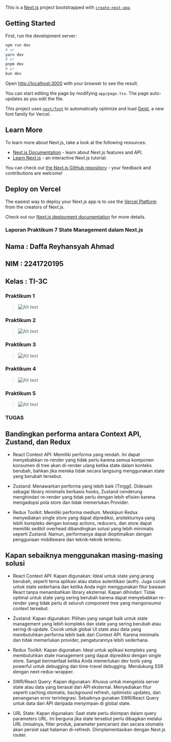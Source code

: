 This is a [Next.js](https://nextjs.org) project bootstrapped with [`create-next-app`](https://nextjs.org/docs/app/api-reference/cli/create-next-app).

## Getting Started

First, run the development server:

```bash
npm run dev
# or
yarn dev
# or
pnpm dev
# or
bun dev
```

Open [http://localhost:3000](http://localhost:3000) with your browser to see the result.

You can start editing the page by modifying `app/page.tsx`. The page auto-updates as you edit the file.

This project uses [`next/font`](https://nextjs.org/docs/app/building-your-application/optimizing/fonts) to automatically optimize and load [Geist](https://vercel.com/font), a new font family for Vercel.

## Learn More

To learn more about Next.js, take a look at the following resources:

- [Next.js Documentation](https://nextjs.org/docs) - learn about Next.js features and API.
- [Learn Next.js](https://nextjs.org/learn) - an interactive Next.js tutorial.

You can check out [the Next.js GitHub repository](https://github.com/vercel/next.js) - your feedback and contributions are welcome!

## Deploy on Vercel

The easiest way to deploy your Next.js app is to use the [Vercel Platform](https://vercel.com/new?utm_medium=default-template&filter=next.js&utm_source=create-next-app&utm_campaign=create-next-app-readme) from the creators of Next.js.

Check out our [Next.js deployment documentation](https://nextjs.org/docs/app/building-your-application/deploying) for more details.

### Laporan Praktikum 7 State Management dalam Next.js

## Nama  : Daffa Reyhansyah Ahmad
## NIM   : 2241720195
## Kelas : TI-3C

### Praktikum 1
> ![Alt text](asset/p1.png)

### Praktikum 2
> ![Alt text](asset/p2.gif)

### Praktikum 3
> ![Alt text](asset/p3.gif)

### Praktikum 4
> ![Alt text](asset/p4.png)

### Praktikum 5
> ![Alt text](asset/p5.gif)

### TUGAS 
## Bandingkan performa antara Context API, Zustand, dan Redux

- React Context API: Memiliki performa yang rendah. Ini dapat menyebabkan re-render yang tidak perlu karena semua komponen konsumen di tree akan di-render ulang ketika state dalam konteks berubah, bahkan jika mereka tidak secara langsung menggunakan state yang berubah tersebut.

- Zustand: Menawarkan performa yang lebih baik (Tinggi). Didesain sebagai library minimalis berbasis hooks, Zustand cenderung menghindari re-render yang tidak perlu dengan lebih efisien karena mengadopsi pola store dan tidak memerlukan Provider.

- Redux Toolkit: Memiliki performa medium. Meskipun Redux menyediakan single store yang dapat diprediksi, arsitekturnya yang lebih kompleks dengan konsep actions, reducers, dan store dapat memiliki sedikit overhead dibandingkan solusi yang lebih minimalis seperti Zustand. Namun, performanya dapat dioptimalkan dengan penggunaan middleware dan teknik-teknik tertentu.

## Kapan sebaiknya menggunakan masing-masing solusi

- React Context API:
Kapan digunakan: Ideal untuk state yang jarang berubah, seperti tema aplikasi atau status autentikasi (auth). Juga cocok untuk state sederhana dan ketika Anda ingin menggunakan fitur bawaan React tanpa menambahkan library eksternal.
Kapan dihindari: Tidak optimal untuk state yang sering berubah karena dapat menyebabkan re-render yang tidak perlu di seluruh component tree yang mengonsumsi context tersebut.

- Zustand:
Kapan digunakan: Pilihan yang sangat baik untuk state management yang lebih kompleks dan state yang sering berubah atau sering di-update. Cocok untuk global UI state  atau data yang membutuhkan performa lebih baik dari Context API. Karena minimalis dan tidak memerlukan provider, pengaturannya lebih sederhana.

- Redux Toolkit:
Kapan digunakan: Ideal untuk aplikasi kompleks yang membutuhkan state management yang dapat diprediksi dengan single store. Sangat bermanfaat ketika Anda memerlukan dev tools yang powerful untuk debugging dan time-travel debugging. Mendukung SSR dengan next-redux-wrapper.

- SWR/React Query:
Kapan digunakan: Khusus untuk mengelola server state atau data yang berasal dari API eksternal. Menyediakan fitur seperti caching otomatis, background refresh, optimistic updates, dan penanganan error terintegrasi. Sebaiknya gunakan SWR/React Query untuk data dari API daripada menyimpan di global state.

- URL State:
Kapan digunakan: Saat state perlu disimpan dalam query parameters URL. Ini berguna jika state tersebut perlu dibagikan melalui URL (misalnya, filter produk, parameter pencarian) dan secara otomatis akan persist saat halaman di-refresh. Diimplementasikan dengan Next.js router.